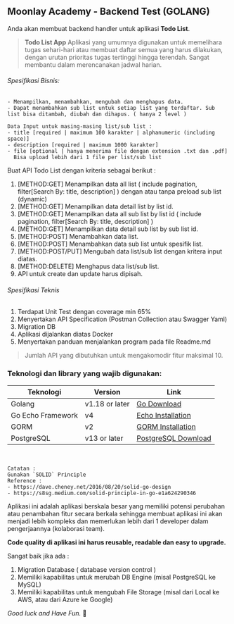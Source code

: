 
## Moonlay Academy - Backend Test (GOLANG)

Anda akan membuat backend handler untuk aplikasi **Todo List**.
>**Todo List App**
Aplikasi yang umumnya digunakan untuk memelihara tugas sehari-hari atau membuat daftar semua yang harus dilakukan, dengan urutan prioritas tugas tertinggi hingga terendah. Sangat membantu dalam merencanakan jadwal harian.

###### Spesifikasi Bisnis:
```
- Menampilkan, menambahkan, mengubah dan menghapus data.
- Dapat menambahkan sub list untuk setiap list yang terdaftar. Sub list bisa ditambah, diubah dan dihapus. ( hanya 2 level )

Data Input untuk masing-masing list/sub list :
- title [required | maximum 100 karakter | alphanumeric (including space)]
- description [required | maximum 1000 karakter]
- file [optional | hanya menerima file dengan extension .txt dan .pdf]
  Bisa upload lebih dari 1 file per list/sub list
```
Buat API Todo List dengan kriteria sebagai berikut :
1. [METHOD:GET] Menampilkan data all list ( include pagination, filter[Search By: title, description] ) dengan atau tanpa preload sub list (dynamic)
2. [METHOD:GET] Menampilkan data detail list by list id.
3. [METHOD:GET] Menampilkan data all sub list by list id ( include pagination, filter[Search By: title, description] )
4. [METHOD:GET] Menampilkan data detail sub list by sub list id.
5. [METHOD:POST] Menambahkan data list.
6. [METHOD:POST] Menambahkan data sub list untuk spesifik list.
7. [METHOD:POST/PUT] Mengubah data list/sub list dengan kritera input diatas. 
8. [METHOD:DELETE] Menghapus data list/sub list. 
9. API untuk create dan update harus dipisah.

###### Spesifikasi Teknis
1. Terdapat Unit Test dengan coverage min 65%
2. Menyertakan API Specification (Postman Collection atau Swagger Yaml)
3. Migration DB
4. Aplikasi dijalankan diatas Docker
5. Menyertakan panduan menjalankan program pada file Readme.md

>Jumlah API yang dibutuhkan untuk mengakomodir fitur maksimal 10.

### Teknologi dan library yang wajib digunakan:
| Teknologi   | Version | Link |
| ----------- | ---------------- | ------------------- |
| Golang      | v1.18 or later   | [Go Download](https://go.dev/dl)  |
| Go Echo Framework     | v4     | [Echo Installation](https://echo.labstack.com/guide/#installation) | 
| GORM | v2 | [GORM Installation](https://gorm.io/docs/#Install) |
| PostgreSQL | v13 or later | [PostgreSQL Download](https://www.postgresql.org/download/) |
<br>

```
Catatan :
Gunakan `SOLID` Principle
Reference :
- https://dave.cheney.net/2016/08/20/solid-go-design
- https://s8sg.medium.com/solid-principle-in-go-e1a624290346

```

Aplikasi ini adalah aplikasi berskala besar yang memiliki potensi perubahan atau penambahan fitur secara berkala sehingga membuat aplikasi ini akan menjadi lebih kompleks dan memerlukan lebih dari 1 developer dalam pengerjaannya (kolaborasi team).

**Code quality di aplikasi ini harus reusable, readable dan easy to upgrade.**

Sangat baik jika ada :
1. Migration Database ( database version control )
2. Memiliki kapabilitas untuk merubah DB Engine (misal PostgreSQL ke MySQL)
3. Memiliki kapabilitas untuk mengubah File Storage (misal dari Local ke AWS, atau dari Azure ke Google)

*Good luck and Have Fun.* :rocket:
